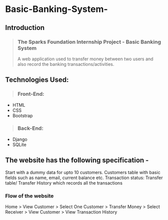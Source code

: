 # Basic-Banking-System-

## Introduction
>  ### The Sparks Foundation Internship Project - Basic Banking System
> A web application used to transfer money between two users and also record the banking transactions/activities.

## Technologies Used:
>  ### Front-End:
- HTML
- CSS
- Bootstrap
> ### Back-End:
-  Django 
-  SQLite

## The website has the following specification -
  Start with a dummy data for upto 10 customers.
  Customers table with basic fields such as name, email, current balance etc.
 Transaction status:
 Transfer table/ Transfer History which records all the transactions

### Flow of the website
Home > View Customer > Select One Customer > Transfer Money > Select Receiver > View Customer > View Transaction History
